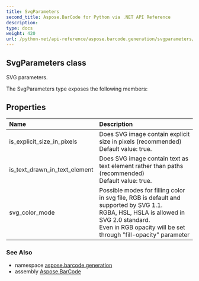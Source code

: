 ```yaml
---
title: SvgParameters
second_title: Aspose.BarCode for Python via .NET API Reference
description: 
type: docs
weight: 420
url: /python-net/api-reference/aspose.barcode.generation/svgparameters/
---
```


## SvgParameters class

SVG parameters.

The SvgParameters type exposes the following members:
## Properties
| Name | Description |
| :- | :- |
|is_explicit_size_in_pixels|Does SVG image contain explicit size in pixels (recommended)<br/>            Default value: true.|
|is_text_drawn_in_text_element|Does SVG image contain text as text element rather than paths (recommended)<br/>            Default value: true.|
|svg_color_mode|Possible modes for filling color in svg file, RGB is default and supported by SVG 1.1.<br/>            RGBA, HSL, HSLA is allowed in SVG 2.0 standard.<br/>            Even in RGB opacity will be set through "fill-opacity" parameter|

### See Also

* namespace [aspose.barcode.generation](/barcode/python-net/api-reference/aspose.barcode.generation/)
* assembly [Aspose.BarCode](/barcode/python-net/api-reference/)

